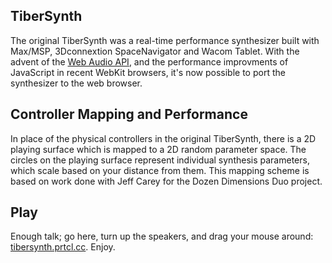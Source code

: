 ## TiberSynth

The original TiberSynth was a real-time performance synthesizer built with Max/MSP, 3Dconnextion SpaceNavigator and Wacom Tablet. With the advent of the [Web Audio API](https://dvcs.w3.org/hg/audio/raw-file/tip/webaudio/specification.html), and the performance improvments of JavaScript in recent WebKit browsers, it's now possible to port the synthesizer to the web browser.

## Controller Mapping and Performance

In place of the physical controllers in the original TiberSynth, there is a 2D playing surface which is mapped to a 2D random parameter space. The circles on the playing surface represent individual synthesis parameters, which scale based on your distance from them. This mapping scheme is based on work done with Jeff Carey for the Dozen Dimensions Duo project.

## Play

Enough talk; go here, turn up the speakers, and drag your mouse around: [tibersynth.prtcl.cc](http://tibersynth.prtcl.cc/). Enjoy.
